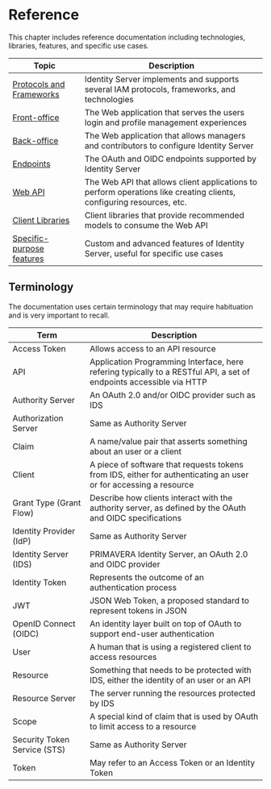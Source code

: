 # Reference

This chapter includes reference documentation including technologies, libraries, features, and specific use cases.

| Topic | Description |
| - | - |
| [Protocols and Frameworks](protocols/README.md) | Identity Server implements and supports several IAM protocols, frameworks, and technologies |
| [Front-office](back-office/README.md) | The Web application that serves the users login and profile management experiences |
| [Back-office](back-office/README.md) | The Web application that allows managers and contributors to configure Identity Server |
| [Endpoints](endpoints/README.md) | The OAuth and OIDC endpoints supported by Identity Server |
| [Web API](web-api/README.md) | The Web API that allows client applications to perform operations like creating clients, configuring resources, etc. |
| [Client Libraries](client-libraries/README.md) | Client libraries that provide recommended models to consume the Web API |
| [Specific-purpose features](features/README.md) | Custom and advanced features of Identity Server, useful for specific use cases |

## Terminology

The documentation uses certain terminology that may require habituation and is very important to recall.

| Term | Description |
| - | - |
| Access Token | Allows access to an API resource |
| API | Application Programming Interface, here refering typically to a RESTful API, a set of endpoints accessible via HTTP |
| Authority Server | An OAuth 2.0 and/or OIDC provider such as IDS |
| Authorization Server | Same as Authority Server |
| Claim | A name/value pair that asserts something about an user or a client |
| Client | A piece of software that requests tokens from IDS, either for authenticating an user or for accessing a resource |
| Grant Type (Grant Flow) | Describe how clients interact with the authority server, as defined by the OAuth and OIDC specifications |
| Identity Provider (IdP) | Same as Authority Server |
| Identity Server (IDS) | PRIMAVERA Identity Server, an OAuth 2.0 and OIDC provider |
| Identity Token | Represents the outcome of an authentication process |
| JWT | JSON Web Token, a proposed standard to represent tokens in JSON || OAuth | Open framework for authorization (see RFC 6749) |
| OpenID Connect (OIDC) | An identity layer built on top of OAuth to support end-user authentication |
| User | A human that is using a registered client to access resources |
| Resource | Something that needs to be protected with IDS, either the identity of an user or an API |
| Resource Server | The server running the resources protected by IDS |
| Scope | A special kind of claim that is used by OAuth to limit access to a resource |
| Security Token Service (STS) | Same as Authority Server |
| Token | May refer to an Access Token or an Identity Token |
